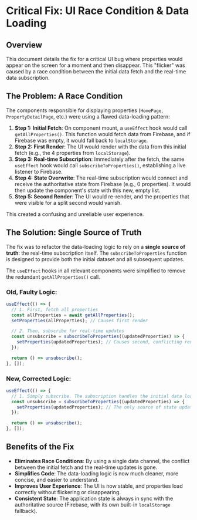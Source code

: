# Critical Fix: UI Race Condition & Data Loading

## Overview

This document details the fix for a critical UI bug where properties would appear on the screen for a moment and then disappear. This "flicker" was caused by a race condition between the initial data fetch and the real-time data subscription.

## The Problem: A Race Condition

The components responsible for displaying properties (`HomePage`, `PropertyDetailPage`, etc.) were using a flawed data-loading pattern:

1.  **Step 1: Initial Fetch**: On component mount, a `useEffect` hook would call `getAllProperties()`. This function would fetch data from Firebase, and if Firebase was empty, it would fall back to `localStorage`.
2.  **Step 2: First Render**: The UI would render with the data from this initial fetch (e.g., the 4 properties from `localStorage`).
3.  **Step 3: Real-time Subscription**: Immediately after the fetch, the same `useEffect` hook would call `subscribeToProperties()`, establishing a live listener to Firebase.
4.  **Step 4: State Overwrite**: The real-time subscription would connect and receive the authoritative state from Firebase (e.g., 0 properties). It would then update the component's state with this new, empty list.
5.  **Step 5: Second Render**: The UI would re-render, and the properties that were visible for a split second would vanish.

This created a confusing and unreliable user experience.

## The Solution: Single Source of Truth

The fix was to refactor the data-loading logic to rely on a **single source of truth**: the real-time subscription itself. The `subscribeToProperties` function is designed to provide both the initial dataset and all subsequent updates.

The `useEffect` hooks in all relevant components were simplified to remove the redundant `getAllProperties()` call.

### Old, Faulty Logic:

```typescript
useEffect(() => {
  // 1. First, fetch all properties
  const allProperties = await getAllProperties(); 
  setProperties(allProperties); // Causes first render

  // 2. Then, subscribe for real-time updates
  const unsubscribe = subscribeToProperties((updatedProperties) => {
    setProperties(updatedProperties); // Causes second, conflicting render
  });

  return () => unsubscribe();
}, []);
```

### New, Corrected Logic:

```typescript
useEffect(() => {
  // 1. Simply subscribe. The subscription handles the initial data load and all future updates.
  const unsubscribe = subscribeToProperties((updatedProperties) => {
    setProperties(updatedProperties); // The only source of state updates
  });

  return () => unsubscribe();
}, []);
```

## Benefits of the Fix

-   **Eliminates Race Conditions**: By using a single data channel, the conflict between the initial fetch and the real-time updates is gone.
-   **Simplifies Code**: The data-loading logic is now much cleaner, more concise, and easier to understand.
-   **Improves User Experience**: The UI is now stable, and properties load correctly without flickering or disappearing.
-   **Consistent State**: The application state is always in sync with the authoritative source (Firebase, with its own built-in `localStorage` fallback). 